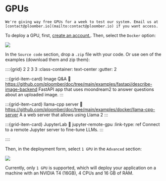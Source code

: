 # GPUs

```{note}
We're giving way free GPUs for a week to test our system. Email us at
[contact@ploomber.io](mailto:contact@ploomber.io) if you want access.
```

To deploy a GPU, first, [create an account.](https://platform.ploomber.io/register?utm_source=gpu&utm_medium=documentation). Then, select the `Docker` option:

![](../static/docker.png)

In the `Source code` section, drop a `.zip` file with your code. Or use oen of the examples (download them and zip them):

::::{grid} 2 2 3 3
:class-container: text-center
:gutter: 2

:::{grid-item-card} Image Q&A
:link: https://github.com/ploomber/doc/tree/main/examples/fastapi/describe-image-backend
FastAPI app that uses moondream2 to answer questions about an uploaded image.
:::

:::{grid-item-card} llama-cpp server
:link: https://github.com/ploomber/doc/tree/main/examples/docker/llama-cpp-server
A a web server that allows using Llama 2
:::

:::{grid-item-card} JupyterLab
:link: jupyter-remote-gpu
:link-type: ref
Connect to a remote Jupyter server to fine-tune LLMs.
:::

::::


Then, in the deployment form, select `1 GPU` in the `Advanced` section:

![](../static/gpu/select-gpu.png)

Currently, only `1 GPU` is supported, which will deploy your application on a
machine with an NVIDIA T4 (16GB), 4 CPUs and 16 GB of RAM.
